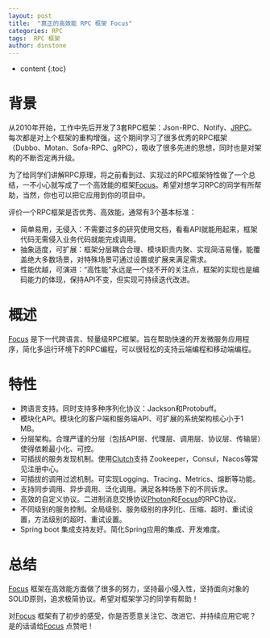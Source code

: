 ```yaml
---
layout: post
title:  "真正的高效能 RPC 框架 Focus"
categories: RPC
tags:  RPC 框架
author: dinstone
---
```


* content
{:toc}


# 背景
从2010年开始，工作中先后开发了3套RPC框架：Json-RPC、Notify、[JRPC](https://github.com/dinstone/jrpc)。每次都是对上个框架的重构增强，这个期间学习了很多优秀的RPC框架（Dubbo、Motan、Sofa-RPC、gRPC），吸收了很多先进的思想，同时也是对架构的不断否定再升级。

为了给同学们讲解RPC原理，将之前看到过、实现过的RPC框架特性做了一个总结，一不小心就写成了一个高效能的框架[Focus](https://github.com/dinstone/focus)。希望对想学习RPC的同学有所帮助，当然，你也可以把它应用到你的项目中。

评价一个RPC框架是否优秀、高效能，通常有3个基本标准：
* 简单易用，无侵入：不需要过多的研究使用文档，看看API就能用起来，框架代码无需侵入业务代码就能完成调用。
* 抽象适度，可扩展：框架分层耦合合理、模块职责内聚、实现简洁易懂，能覆盖绝大多数场景，对特殊场景可通过设置或扩展来满足需求。
* 性能优越，可演进：“高性能”永远是一个绕不开的关注点，框架的实现也是编码能力的体现，保持API不变，但实现可持续迭代改进。

# 概述
[Focus](https://github.com/dinstone/focus) 是下一代跨语言、轻量级RPC框架。旨在帮助快速的开发微服务应用程序，简化多运行环境下的RPC编程，可以很轻松的支持云端编程和移动端编程。

# 特性
* 跨语言支持。同时支持多种序列化协议：Jackson和Protobuff。
* 模块化API。模块化的客户端和服务端API、可扩展的系统架构核心小于1 MB。
* 分层架构。合理严谨的分层（包括API层、代理层、调用层、协议层、传输层）使得依赖最小化、可控。
* 可插拔的服务发现机制。使用[Clutch](https://github.com/dinstone/focus/tree/master/focus-clutch)支持 Zookeeper，Consul，Nacos等常见注册中心。
* 可插拔的调用过滤机制。可实现Logging、Tracing、Metrics、熔断等功能。
* 支持同步调用、异步调用、泛化调用。满足各种场景下的不同诉求。
* 高效的自定义协议。二进制消息交换协议[Photon](https://github.com/dinstone/photon)和[Focus](https://github.com/dinstone/focus)的RPC协议。
* 不同级别的服务控制。全局级别、服务级别的序列化、压缩、超时、重试设置，方法级别的超时、重试设置。
* Spring boot 集成支持友好。简化Spring应用的集成、开发难度。

# 总结
[Focus](https://github.com/dinstone/focus) 框架在高效能方面做了很多的努力，坚持最小侵入性，坚持面向对象的SOLID原则，追求极简协议。希望对框架学习的同学有帮助！

对[Focus](https://github.com/dinstone/focus) 框架有了初步的感受，你是否愿意关注它、改进它、并持续应用它呢？是的话请给[Focus](https://github.com/dinstone/focus) 点赞吧！
